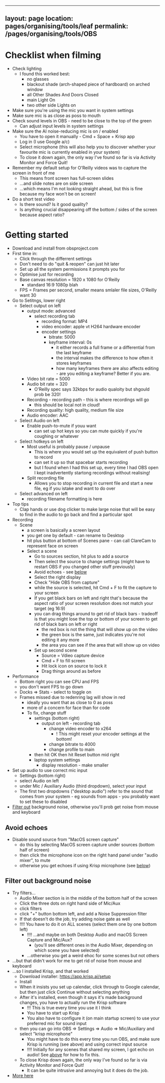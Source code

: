 
---
layout: page
location: pages/organising/tools/leaf
permalink: /pages/organising/tools/OBS
---

# Checklist when filming

- Check lighting
    - I found this worked best:
        - no glasses 
        - blackout shade (arch-shaped piece of hardboard) on arched window 
        - all Other Shades And Doors Closed
        - main Light On
        - two other side Lights on
- Make sure you're using the mic you want in system settings
- Make sure mic is as close as poss to mouth
- Check sound levels in OBS - need to be close to the top of the green
    - Can adjust input levels in system settings
- Make sure the AI noise-reducing mic is on / enabled
    - You have to open it manually - Cmd + Space + Krisp app
    - Log in (I use Google a/c)
    - Select microphone (this will also help you to discover whether your favourite mic is currently enabled in your system)
    - To close it down again, the only way I've found so far is via Activity Monitor and Force Quit! 
- Remember my default setup for O'Reilly videos was to capture the screen in front of me
    - This means front screen has full-screen slides
    - ...and slide notes are on side screen
    - ...which means I'm not looking straight ahead, but this is fine because my face won't be on screen!
- Do a short test video
    - Is there sound? Is it good quality?
    - Is anything crucial disappearing off the bottom / sides of the screen because aspect ratio?

# Getting started

- Download and install from obsproject.com
- First time in:
    - Click through the differrent settings
    - Don't need to do "quit & reopen" can just hit later
    - Set up all the system permissions it prompts you for
    - Optimise just for recording
    - Base canvas resolution = 1920 x 1080 for O'Reilly
        - standard 16:9 1080p blah
    - FPS = Frames per second, smaller means smlaler file sizes, O'Reilly want 30
- Go to Setitngs, lower right
    - Select output on left
        - output mode: advanced
            - select recording tab
                - recording format: MP4
                - video encoder: apple vt H264 hardware encoder
                - encoder settings 
                    - bitrate: 5000
                    - keyframe interval: 0s
                        - it either records a full frame or a differential from the last keyframe
                        - the interval makes the difference to how often it stores keyframes
                        - how many keyframes there are also affects editing - are you editing a keyframe? Better if you are.
        - Video bit rate = 5000
        - Audio bit rate = 320
            - O'Reilly spec says 32kbps for audio qualoity but shgould prob be 320!
        - Recording - recording path - this is where recordings will go
            - this should be local not in cloud!
        - Recording quality: high quality, medium file size
        - Audio encoder: AAC
    - Select Audio on left
        - Enable push-to-mute if youu want
            - can set up hot keys so you can mute quickly if you're coughing or whatever
    - Select hotkeys on left
        - Most useful is probably pause / unpause
            - This is where you would set up the equivalent of push button to record 
            - can set it up so that spacebar starts recording
            - but I found when I had this set up, every time I had OBS open I kept inadvertently startong recordings without realising!
        - Split recording file
            - Allows you to stop recording in current file and start a new file, eg if you istake and want to do over
    - Select advanced on left
        - recording filename formatting is here
- Top tips
    - Clap hands or use dog clicker to make large noise that will be easy to find in the audio to go back and find a particular spot
- Recording
    - Scene
        - a screen is basically a screen layout
        - you get one by default - can rename to Desktop
        - hit plus button at bottom of Scenes pane - can call ClareCam to represent face on screen
        - Select a scene
            - Go to sources section, hit plus to add a source
            - Then select the source to change settings (might have to restart OBS if you changed other stuff previously)
            - Avoid echoes - see [below](<#avoid echoes>)
            - Select the right display
            - Check "Hide OBS from capture"
            - while the source is selected, hit Cmd + F to fit the capture to your screen
            - If you get black bars on left and right that's because the aspect ratio of your screen resolution does not match your target (eg 16:9)
            - you can drag things around to get rid of black bars - tradeoff is that you might lose the top or bottom of your screen to get rid of black bars on left or right
                - the red box is not the thing that will show up on the video
                - the green box is the same, just indicates you're not editing it any more
                - the area you can see if the area that will show up on video
            - Set up second scene
                - Source = Vdieo capture device
                - Cmd + F to fill screen
                - Hit lock icon on source to lock it
                - Drag things around as before
- Performance
    - Bottom right you can see CPU and FPS
    - you don't want FPS to go down 
    - Docks => Stats - select to toggle on 
    - Frames missed due to redenring lag will show in red
        - ideally you want that as close to 0 as poss
        - more of a concern for face than for code
        - To fix, change stuff 
            - settings (bottom right)
                - output on left - recording tab 
                    - change video encoder to x264
                        - ! This might reset your encoder settings at the bottom!
                    - change bitrate to 4000
                    - change profile to main
            - then hit OK then hit Reset button mid right
            - laptop system settings
                - display resolution - make smaller
- Set up audio to use correct mic input
    - Settings (bottom right) 
    - select Audio on left
    - under Mic / Auxiliary Audio (third dropdown), select your input
    - The first two dropdowns ("desktop audio") refer to the sound that comes from your system - eg sounds from apps - you probably want to set these to disabled    
- [Filter out](<#filter out background noise>) background noise, otherwise you'll prob get noise from mouse and keyboard

## Avoid echoes

- Disable sound source from "MacOS screen capture"
    - do this by selecting MacOS screen capture under sources (bottom half of screen)
    - then click the microphone icon on the right hand panel under "audio mixer", to mute
    - otherwise you get echoes if using Krisp microphone (see [below](<#filter out background noise>))
    
## Filter out background noise

- Try filters...
    - Audio Mixer section is in the middle of the bottom half of the screen
    - Click the three dots on right hand side of Mic/Aux
    - click filters
    - click "+" button bottom left, and add a Noise Suppression filter
    - If that doesn't do the job, try adding noise gate as well
    - !!!! You have to do it on ALL scenes (select them one by one bottom left)
        - !!!! ...and maybe on both Desktop Audio and macOS Screen Capture and Mic/Aux?
            - (you'll see different ones in the Audio Mixer, depending on which scene you have selected)
        - ...otherwise you get a weird ehoc for some scenes but not others
- ...but that didn't work for me to get rid of noise from mouse and keyboard
- ...so I installed Krisp, and that worked
    - Download installer: https://app.krisp.ai/setup
    - Install
    - When it insists you set up calendar, click through to Google calendar, but then just click Continue without selecting anything
    - After it's installed, even though it says it's made background changes, you have to actually run the Krisp software
        - !!! This is true every time you use it I think
        - You have to start up Krisp
        - You also have to configure it (on main startup screen) to use your preferred mic for sound input
    - then you can go into OBS => Settings => Audio => Mic/Auxiliary and select "krisp microphone"
        - You might have to do this every time you run OBS, and make sure Krisp is running (see above) and using correct input source
        - !!!! Initially for any scenes that shared my screen, I got echo on audio! See [above](<#avoid echoes>) for how to fix this.
    - To close Krisp down again, the only way I've found so far is via Activity Monitor and Force Quit! 
        - It can be quite intrusive and annoying but it does do the job.
- [More here](https://krisp.ai/blog/obs-remove-background-noise/)

